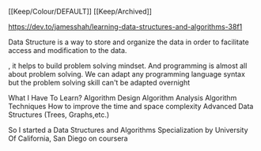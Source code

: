 [[Keep/Colour/DEFAULT]] [[Keep/Archived]] 

https://dev.to/jamesshah/learning-data-structures-and-algorithms-38f1

Data Structure is a way to store and organize the data in order to facilitate access and modification to the data.

, it helps to build problem solving mindset. And programming is almost all about problem solving. We can adapt any programming language syntax but the problem solving skill can't be adapted overnight

What I Have To Learn?
Algorithm Design
Algorithm Analysis
Algorithm Techniques
How to improve the time and space complexity
Advanced Data Structures (Trees, Graphs,etc.)

So I started a Data Structures and Algorithms Specialization by University Of California, San Diego on coursera
